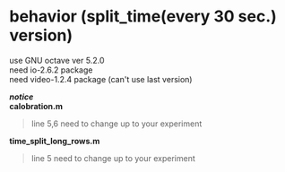 # behavior (split_time(every 30 sec.) version)
use GNU octave ver 5.2.0  
need io-2.6.2 package  
need video-1.2.4 package (can't use last version)  

***notice***  
**calobration.m**  
> line 5,6 need to change up to your experiment  

**time_split_long_rows.m**  
> line 5 need to change up to your experiment

   
